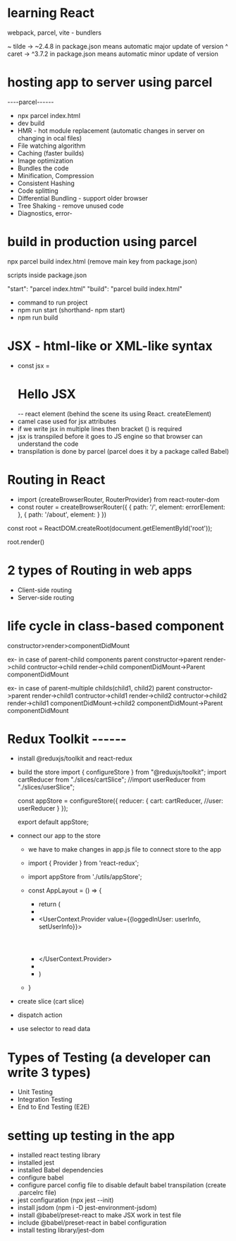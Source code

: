 # learning React

webpack, parcel, vite - bundlers

~ tilde -> ~2.4.8 in package.json means automatic major update of version
^ caret -> ^3.7.2 in package.json means automatic minor update of version

# hosting app to server using parcel
----parcel------
- npx parcel index.html
- dev build
- HMR - hot module replacement (automatic changes in server on changing in ocal files)
- File watching algorithm
- Caching (faster builds)
- Image optimization
- Bundles the code
- Minification, Compression
- Consistent Hashing
- Code splitting
- Differential Bundling - support older browser
- Tree Shaking - remove unused code
- Diagnostics, error-


# build in production using parcel
npx parcel build index.html   (remove main key from package.json)

scripts inside package.json

"start": "parcel index.html"
"build": "parcel build index.html"

- command to run project
 - npm run start (shorthand- npm start)
 - npm run build

 # JSX - html-like or XML-like syntax

 - const jsx = <h1 className="heading" tabIndex="1"> Hello JSX </h1>  -- react element  (behind the scene its using React.      createElement)
 - camel case used for jsx attributes
 - if we write jsx in multiple lines then bracket () is required
 - jsx is transpiled before it goes to JS engine so that browser can understand the code
 - transpilation is done by parcel (parcel does it by a package called Babel)


 # Routing in React
 - import {createBrowserRouter, RouterProvider} from react-router-dom
 - const router = createBrowserRouter({
    {
        path: '/',
        element: <AppLayout />
        errorElement: <Error />
    },
    {
        path: '/about',
        element: <About />
    }
 })

 const root = ReactDOM.createRoot(document.getElementById('root'));

 root.render(<ReactProvider router={router} />)


 # 2 types of Routing in web apps

 - Client-side routing
 - Server-side routing



 # life cycle in class-based component

 constructor>render>componentDidMount

 ex- in case of parent-child components
 parent constructor->parent render->child contructor->child render->child componentDidMount->Parent componentDidMount

 ex- in case of parent-multiple childs(child1, child2)
 parent constructor->parent render->child1 contructor->child1 render->child2 contructor->child2 render->child1 componentDidMount->child2 componentDidMount->Parent componentDidMount



 # Redux Toolkit ------

 - install @reduxjs/toolkit and react-redux
 - build the store
    import { configureStore } from "@reduxjs/toolkit";
    import cartReducer from "./slices/cartSlice";
    //import userReducer from "./slices/userSlice";

    const appStore = configureStore({
        reducer: {
            cart: cartReducer,
            //user: userReducer
        }
    });

    export default appStore;

 - connect our app to the store
    - we have to make changes in app.js file to connect store to the app
    - import { Provider } from 'react-redux';
    - import appStore from './utils/appStore';
    - const AppLayout = () => {

        - return (
        - <Provider store={appStore}>
        - <UserContext.Provider value={{loggedInUser: userInfo, setUserInfo}}>
            <div className='app'>
            <Header></Header>
            <Outlet />
            </div>
        - </UserContext.Provider>
        - </Provider>
        - )
    - }
 - create slice (cart slice)
 - dispatch action
 - use selector to read data


 # Types of Testing (a developer can write 3 types)
 - Unit Testing
 - Integration Testing
 - End to End Testing (E2E)

# setting up testing in the app

- installed react testing library
- installed jest
- installed Babel dependencies
- configure babel
- configure parcel config file to disable default babel transpilation  (create .parcelrc file)
- jest configuration (npx jest --init)
- install jsdom (npm i -D jest-environment-jsdom)
- install @babel/preset-react to make JSX work in test file
- include @babel/preset-react in babel configuration
- install testing library/jest-dom